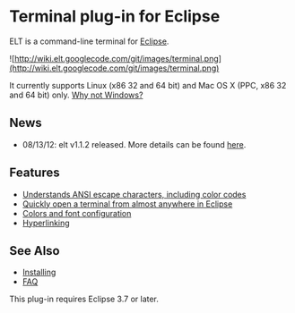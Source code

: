 # Terminal plug-in for Eclipse #

ELT is a command-line terminal for [Eclipse](http://www.eclipse.org).

![http://wiki.elt.googlecode.com/git/images/terminal.png](http://wiki.elt.googlecode.com/git/images/terminal.png)

It currently supports Linux (x86 32 and 64 bit) and Mac OS X (PPC, x86 32 and 64 bit) only. [Why not Windows?](FAQ#Why_not_Windows?.md)

## News ##
  * 08/13/12: elt v1.1.2 released. More details can be found [here](News.md).

## Features ##

  * [Understands ANSI escape characters, including color codes](UnderstandsANSI.md)
  * [Quickly open a terminal from almost anywhere in Eclipse](OpenTerminal.md)
  * [Colors and font configuration](ColorsAndFontConfiguration.md)
  * [Hyperlinking](Hyperlinking.md)

## See Also ##

  * [Installing](Installing.md)
  * [FAQ](FAQ.md)

This plug-in requires Eclipse 3.7 or later.